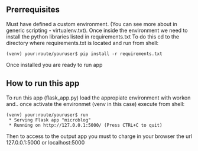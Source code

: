 ## Prerrequisites
Must have defined a custom environment. (You can see more about in generic scripting - virtualenv.txt).
Once inside the environment we need to install the python libraries listed in requirements.txt
To do this cd to the directory where requirements.txt is located and run from shell:

```shell
(venv) your:route/youruser$ pip install -r requirements.txt
```
Once installed you are ready to run app

## How to run this app

To run this app (flask_app.py) load the appropiate environment with workon and..
once activate the environmet (venv in this case) execute from shell:

```shell
(venv) your:route/youruser$ run
 * Serving Flask app "microblog"
 * Running on http://127.0.0.1:5000/ (Press CTRL+C to quit)
```
Then to access to the output app you must to charge in your browser the url 127.0.0.1:5000 or localhost:5000 
